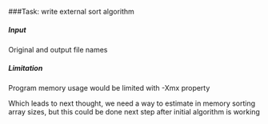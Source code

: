 ###Task: write external sort algorithm

##### Input
Original and output file names

##### Limitation
Program memory usage would be limited with -Xmx property 

Which leads to next thought, we need a way to estimate in memory sorting array sizes,
but this could be done next step after initial algorithm is working 
